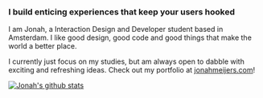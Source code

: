 ### I build enticing experiences that keep your users hooked

I am Jonah, a Interaction Design and Developer student based in Amsterdam. I like good design, good code and good things that make the world a better place.

I currently just focus on my studies, but am always open to dabble with exciting and refreshing ideas. Check out my portfolio at [jonahmeijers.com](https://jonahgold.dev)!

[![Jonah's github stats](https://github-readme-stats.vercel.app/api?username=theonejonahgold)](https://github.com/anuraghazra/github-readme-stats)

<!--
**theonejonahgold/theonejonahgold** is a ✨ _special_ ✨ repository because its `README.md` (this file) appears on your GitHub profile.

Here are some ideas to get you started:

- 🔭 I’m currently working on ...
- 🌱 I’m currently learning ...
- 👯 I’m looking to collaborate on ...
- 🤔 I’m looking for help with ...
- 💬 Ask me about ...
- 📫 How to reach me: ...
- 😄 Pronouns: ...
- ⚡ Fun fact: ...
-->
